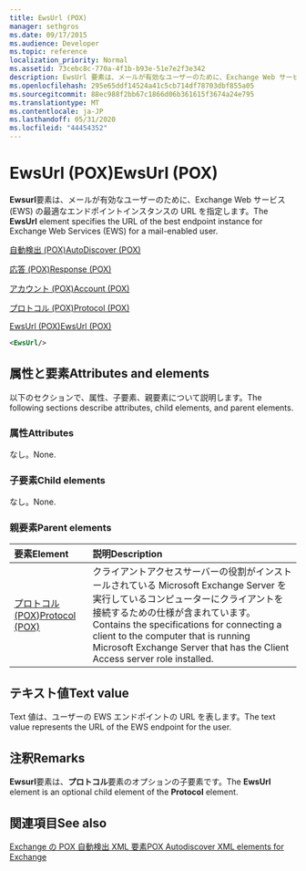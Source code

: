 ```yaml
---
title: EwsUrl (POX)
manager: sethgros
ms.date: 09/17/2015
ms.audience: Developer
ms.topic: reference
localization_priority: Normal
ms.assetid: 73cebc8c-770a-4f1b-b93e-51e7e2f3e342
description: EwsUrl 要素は、メールが有効なユーザーのために、Exchange Web サービス (EWS) の最適なエンドポイントインスタンスの URL を指定します。
ms.openlocfilehash: 295e65ddf14524a41c5cb714df78703dbf855a05
ms.sourcegitcommit: 88ec988f2bb67c1866d06b361615f3674a24e795
ms.translationtype: MT
ms.contentlocale: ja-JP
ms.lasthandoff: 05/31/2020
ms.locfileid: "44454352"
---
```

# <a name="ewsurl-pox"></a><span data-ttu-id="a0cba-103">EwsUrl (POX)</span><span class="sxs-lookup"><span data-stu-id="a0cba-103">EwsUrl (POX)</span></span>

<span data-ttu-id="a0cba-104">**Ewsurl**要素は、メールが有効なユーザーのために、Exchange Web サービス (EWS) の最適なエンドポイントインスタンスの URL を指定します。</span><span class="sxs-lookup"><span data-stu-id="a0cba-104">The **EwsUrl** element specifies the URL of the best endpoint instance for Exchange Web Services (EWS) for a mail-enabled user.</span></span> 
  
[<span data-ttu-id="a0cba-105">自動検出 (POX)</span><span class="sxs-lookup"><span data-stu-id="a0cba-105">AutoDiscover (POX)</span></span>](autodiscover-pox.md)
  
[<span data-ttu-id="a0cba-106">応答 (POX)</span><span class="sxs-lookup"><span data-stu-id="a0cba-106">Response (POX)</span></span>](response-pox.md)
  
[<span data-ttu-id="a0cba-107">アカウント (POX)</span><span class="sxs-lookup"><span data-stu-id="a0cba-107">Account (POX)</span></span>](account-pox.md)
  
[<span data-ttu-id="a0cba-108">プロトコル (POX)</span><span class="sxs-lookup"><span data-stu-id="a0cba-108">Protocol (POX)</span></span>](protocol-pox.md)
  
[<span data-ttu-id="a0cba-109">EwsUrl (POX)</span><span class="sxs-lookup"><span data-stu-id="a0cba-109">EwsUrl (POX)</span></span>](ewsurl-pox.md)
  
```XML
<EwsUrl/>
```

## <a name="attributes-and-elements"></a><span data-ttu-id="a0cba-110">属性と要素</span><span class="sxs-lookup"><span data-stu-id="a0cba-110">Attributes and elements</span></span>

<span data-ttu-id="a0cba-111">以下のセクションで、属性、子要素、親要素について説明します。</span><span class="sxs-lookup"><span data-stu-id="a0cba-111">The following sections describe attributes, child elements, and parent elements.</span></span>
  
### <a name="attributes"></a><span data-ttu-id="a0cba-112">属性</span><span class="sxs-lookup"><span data-stu-id="a0cba-112">Attributes</span></span>

<span data-ttu-id="a0cba-113">なし。</span><span class="sxs-lookup"><span data-stu-id="a0cba-113">None.</span></span>
  
### <a name="child-elements"></a><span data-ttu-id="a0cba-114">子要素</span><span class="sxs-lookup"><span data-stu-id="a0cba-114">Child elements</span></span>

<span data-ttu-id="a0cba-115">なし。</span><span class="sxs-lookup"><span data-stu-id="a0cba-115">None.</span></span>
  
### <a name="parent-elements"></a><span data-ttu-id="a0cba-116">親要素</span><span class="sxs-lookup"><span data-stu-id="a0cba-116">Parent elements</span></span>

|<span data-ttu-id="a0cba-117">**要素**</span><span class="sxs-lookup"><span data-stu-id="a0cba-117">**Element**</span></span>|<span data-ttu-id="a0cba-118">**説明**</span><span class="sxs-lookup"><span data-stu-id="a0cba-118">**Description**</span></span>|
|:-----|:-----|
|[<span data-ttu-id="a0cba-119">プロトコル (POX)</span><span class="sxs-lookup"><span data-stu-id="a0cba-119">Protocol (POX)</span></span>](protocol-pox.md) <br/> |<span data-ttu-id="a0cba-120">クライアントアクセスサーバーの役割がインストールされている Microsoft Exchange Server を実行しているコンピューターにクライアントを接続するための仕様が含まれています。</span><span class="sxs-lookup"><span data-stu-id="a0cba-120">Contains the specifications for connecting a client to the computer that is running Microsoft Exchange Server that has the Client Access server role installed.</span></span>  <br/> |
   
## <a name="text-value"></a><span data-ttu-id="a0cba-121">テキスト値</span><span class="sxs-lookup"><span data-stu-id="a0cba-121">Text value</span></span>

<span data-ttu-id="a0cba-122">Text 値は、ユーザーの EWS エンドポイントの URL を表します。</span><span class="sxs-lookup"><span data-stu-id="a0cba-122">The text value represents the URL of the EWS endpoint for the user.</span></span>
  
## <a name="remarks"></a><span data-ttu-id="a0cba-123">注釈</span><span class="sxs-lookup"><span data-stu-id="a0cba-123">Remarks</span></span>

<span data-ttu-id="a0cba-124">**Ewsurl**要素は、**プロトコル**要素のオプションの子要素です。</span><span class="sxs-lookup"><span data-stu-id="a0cba-124">The **EwsUrl** element is an optional child element of the **Protocol** element.</span></span> 
  
## <a name="see-also"></a><span data-ttu-id="a0cba-125">関連項目</span><span class="sxs-lookup"><span data-stu-id="a0cba-125">See also</span></span>



[<span data-ttu-id="a0cba-126">Exchange の POX 自動検出 XML 要素</span><span class="sxs-lookup"><span data-stu-id="a0cba-126">POX Autodiscover XML elements for Exchange</span></span>](pox-autodiscover-xml-elements-for-exchange.md)

